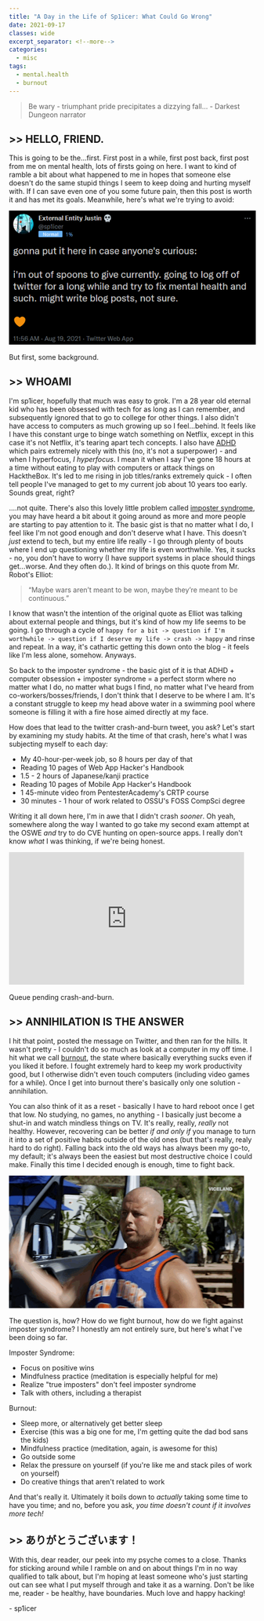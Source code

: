 ```yaml
---
title: "A Day in the Life of Sp1icer: What Could Go Wrong"
date: 2021-09-17
classes: wide
excerpt_separator: <!--more-->
categories:
  - misc
tags:
  - mental.health
  - burnout
---
```


>Be wary - triumphant pride precipitates a dizzying fall...
\- Darkest Dungeon narrator

## >> HELLO, FRIEND.

This is going to be the...first. First post in a while, first post back, first post from me on mental health, lots of firsts going on here. I want to kind of ramble a bit about what happened to me in hopes that someone else doesn't do the same stupid things I seem to keep doing and hurting myself with. If I can save even one of you some future pain, then this post is worth it and has met its goals. Meanwhile, here's what we're trying to avoid:

![My tweet saying that I'm leaving Twitter temporarily.](/assets/images/wcgw/tweet.png)

But first, some background.

## >> WHOAMI

I'm sp1icer, hopefully that much was easy to grok. I'm a 28 year old eternal kid who has been obsessed with tech for as long as I can remember, and subsequently ignored that to go to college for other things. I also didn't have access to computers as much growing up so I feel...behind. It feels like I have this constant urge to binge watch something on Netflix, except in this case it's not Netflix, it's tearing apart tech concepts. I also have [ADHD](https://www.cdc.gov/ncbddd/adhd/facts.html) which pairs extremely nicely with this (no, it's not a superpower) - and when I hyperfocus, _I hyperfocus_. I mean it when I say I've gone 18 hours at a time without eating to play with computers or attack things on HacktheBox. It's led to me rising in job titles/ranks extremely quick - I often tell people I've managed to get to my current job about 10 years too early. Sounds great, right?

....not quite. There's also this lovely little problem called [imposter syndrome](https://www.psychologytoday.com/us/basics/imposter-syndrome), you may have heard a bit about it going around as more and more people are starting to pay attention to it. The basic gist is that no matter what I do, I feel like I'm not good enough and don't deserve what I have. This doesn't _just_ extend to tech, but my entire life really - I go through plenty of bouts where I end up questioning whether my life is even worthwhile. Yes, it sucks - no, you don't have to worry (I have support systems in place should things get...worse. And they often do.). It kind of brings on this quote from Mr. Robot's Elliot:

>“Maybe wars aren’t meant to be won, maybe they’re meant to be continuous.”

I know that wasn't the intention of the original quote as Elliot was talking about external people and things, but it's kind of how my life seems to be going. I go through a cycle of `happy for a bit -> question if I'm worthwhile -> question if I deserve my life -> crash -> happy` and rinse and repeat. In a way, it's cathartic getting this down onto the blog - it feels like I'm less alone, somehow. Anyways.

So back to the imposter syndrome - the basic gist of it is that ADHD + computer obsession + imposter syndrome = a perfect storm where no matter what I do, no matter what bugs I find, no matter what I've heard from co-workers/bosses/friends, I don't think that I deserve to be where I am. It's a constant struggle to keep my head above water in a swimming pool where someone is filling it with a fire hose aimed directly at my face.

How does that lead to the twitter crash-and-burn tweet, you ask? Let's start by examining my study habits. At the time of that crash, here's what I was subjecting myself to each day:

* My 40-hour-per-week job, so 8 hours per day of that
* Reading 10 pages of Web App Hacker's Handbook
* 1.5 - 2 hours of Japanese/kanji practice
* Reading 10 pages of Mobile App Hacker's Handbook
* 1 45-minute video from PentesterAcademy's CRTP course
* 30 minutes - 1 hour of work related to OSSU's FOSS CompSci degree

Writing it all down here, I'm in awe that I didn't crash _sooner_. Oh yeah, somewhere along the way I wanted to go take my second exam attempt at the OSWE _and_ try to do CVE hunting on open-source apps. I really don't know _what_ I was thinking, if we're being honest.

<div style="width:480px"><iframe allow="fullscreen" frameBorder="0" height="270" src="https://giphy.com/embed/tozcl8bcrnFrxxEZx1/video" width="480"></iframe></div>

Queue pending crash-and-burn.

## >> ANNIHILATION IS THE ANSWER

I hit that point, posted the message on Twitter, and then ran for the hills. It wasn't pretty - I couldn't do so much as look at a computer in my off time. I hit what we call [burnout](https://www.psychologytoday.com/us/basics/burnout), the state where basically everything sucks even if you liked it before. I fought extremely hard to keep my work productivity good, but I otherwise didn't even touch computers (including video games for a while). Once I get into burnout there's basically only one solution - annihilation. 

You can also think of it as a reset - basically I have to hard reboot once I get that low. No studying, no games, no anything - I basically just become a shut-in and watch mindless things on TV. It's really, really, _really_ not healthy. However, recovering can be better _if and only if_ you manage to turn it into a set of positive habits outside of the old ones (but that's really, realy hard to do right). Falling back into the old ways has always been my go-to, my default; it's always been the easiest but most destructive choice I could make. Finally this time I decided enough is enough, time to fight back.

![Man throwing his hands around wildly.](/assets/images/wcgw/square_up.gif)

The question is, how? How do we fight burnout, how do we fight against imposter syndrome? I honestly am not entirely sure, but here's what I've been doing so far.

Imposter Syndrome:
* Focus on positive wins
* Mindfulness practice (meditation is especially helpful for me)
* Realize "true imposters" don't feel imposter syndrome
* Talk with others, including a therapist

Burnout:
* Sleep more, or alternatively get better sleep
* Exercise (this was a big one for me, I'm getting quite the dad bod sans the kids)
* Mindfulness practice (meditation, again, is awesome for this)
* Go outside some
* Relax the pressure on yourself (if you're like me and stack piles of work on yourself)
* Do creative things that aren't related to work

And that's really it. Ultimately it boils down to _actually_ taking some time to have you time; and no, before you ask, _you time doesn't count if it involves more tech!_

## >> ありがとうございます！

With this, dear reader, our peek into my psyche comes to a close. Thanks for sticking around while I ramble on and on about things I'm in no way qualified to talk about, but I'm hoping at least someone who's just starting out can see what I put myself through and take it as a warning. Don't be like me, reader - be healthy, have boundaries. Much love and happy hacking!

\- sp1icer